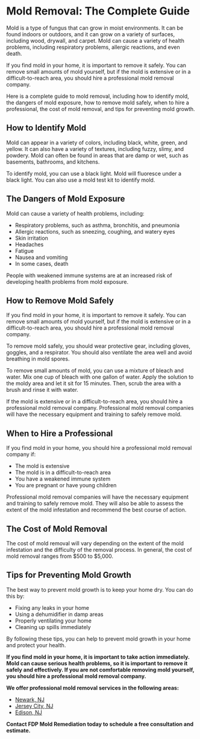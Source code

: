 # Mold Removal: The Complete Guide

Mold is a type of fungus that can grow in moist environments. It can be found indoors or outdoors, and it can grow on a variety of surfaces, including wood, drywall, and carpet. Mold can cause a variety of health problems, including respiratory problems, allergic reactions, and even death.

If you find mold in your home, it is important to remove it safely. You can remove small amounts of mold yourself, but if the mold is extensive or in a difficult-to-reach area, you should hire a professional mold removal company.

Here is a complete guide to mold removal, including how to identify mold, the dangers of mold exposure, how to remove mold safely, when to hire a professional, the cost of mold removal, and tips for preventing mold growth.

## How to Identify Mold

Mold can appear in a variety of colors, including black, white, green, and yellow. It can also have a variety of textures, including fuzzy, slimy, and powdery. Mold can often be found in areas that are damp or wet, such as basements, bathrooms, and kitchens.

To identify mold, you can use a black light. Mold will fluoresce under a black light. You can also use a mold test kit to identify mold.

## The Dangers of Mold Exposure

Mold can cause a variety of health problems, including:

* Respiratory problems, such as asthma, bronchitis, and pneumonia
* Allergic reactions, such as sneezing, coughing, and watery eyes
* Skin irritation
* Headaches
* Fatigue
* Nausea and vomiting
* In some cases, death

People with weakened immune systems are at an increased risk of developing health problems from mold exposure.

## How to Remove Mold Safely

If you find mold in your home, it is important to remove it safely. You can remove small amounts of mold yourself, but if the mold is extensive or in a difficult-to-reach area, you should hire a professional mold removal company.

To remove mold safely, you should wear protective gear, including gloves, goggles, and a respirator. You should also ventilate the area well and avoid breathing in mold spores.

To remove small amounts of mold, you can use a mixture of bleach and water. Mix one cup of bleach with one gallon of water. Apply the solution to the moldy area and let it sit for 15 minutes. Then, scrub the area with a brush and rinse it with water.

If the mold is extensive or in a difficult-to-reach area, you should hire a professional mold removal company. Professional mold removal companies will have the necessary equipment and training to safely remove mold.

## When to Hire a Professional

If you find mold in your home, you should hire a professional mold removal company if:

* The mold is extensive
* The mold is in a difficult-to-reach area
* You have a weakened immune system
* You are pregnant or have young children

Professional mold removal companies will have the necessary equipment and training to safely remove mold. They will also be able to assess the extent of the mold infestation and recommend the best course of action.

## The Cost of Mold Removal

The cost of mold removal will vary depending on the extent of the mold infestation and the difficulty of the removal process. In general, the cost of mold removal ranges from $500 to $5,000.

## Tips for Preventing Mold Growth

The best way to prevent mold growth is to keep your home dry. You can do this by:

* Fixing any leaks in your home
* Using a dehumidifier in damp areas
* Properly ventilating your home
* Cleaning up spills immediately

By following these tips, you can help to prevent mold growth in your home and protect your health.

**If you find mold in your home, it is important to take action immediately. Mold can cause serious health problems, so it is important to remove it safely and effectively. If you are not comfortable removing mold yourself, you should hire a professional mold removal company.**

**We offer professional mold removal services in the following areas:**

* [Newark, NJ](https://www.fdpmoldremediation.com/newark-nj/)
* [Jersey City, NJ](https://www.fdpmoldremediation.com/jersey-city-nj/)
* [Edison, NJ](https://www.fdpmoldremediation.com/edison-nj/)

**Contact FDP Mold Remediation today to schedule a free consultation and estimate.**
